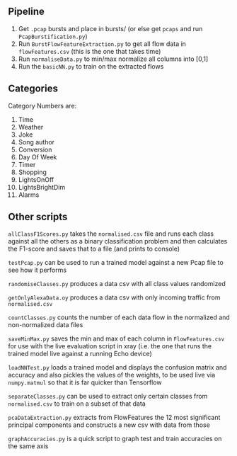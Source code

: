 ## Pipeline

1. Get `.pcap` bursts and place in bursts/ (or else get `pcaps` and run `PcapBurstification.py`)
2. Run `BurstFlowFeatureExtraction.py` to get all flow data in `flowFeatures.csv` (this is the one that takes time)
3. Run `normaliseData.py` to min/max normalize all columns into [0,1]
4. Run the `basicNN.py` to train on the extracted flows

## Categories

Category Numbers are:
1. Time
2. Weather 
3. Joke
4. Song author
5. Conversion 
6. Day Of Week
7. Timer
8. Shopping 
9. LightsOnOff
10. LightsBrightDim
11. Alarms


## Other scripts

`allClassF1Scores.py` takes the `normalised.csv` file and runs each class against all the others as a binary classification problem and then calculates the F1-score and saves that to a file (and prints to console) 

`testPcap.py` can be used to run a trained model against a new Pcap file to see how it performs

`randomiseClasses.py` produces a data csv with all class values randomized

`getOnlyAlexaData.oy` produces a data csv with only incoming traffic from `normalised.csv`

`countClasses.py` counts the number of each data flow in the normalized and non-normalized data files 

`saveMinMax.py` saves the min and max of each column in `FlowFeatures.csv` for use with the live evaluation script in xray (i.e. the one that runs the trained model live against a running Echo device)

`loadNNTest.py` loads a trained model and displays the confusion matrix and accuracy and also pickles the values of the weights, to be used live via `numpy.matmul` so that it is far quicker than Tensorflow  

`separateClasses.py` can be used to extract only certain classes from `normalised.csv` to train on a subset of that data

`pcaDataExtraction.py` extracts from FlowFeatures the 12 most significant principal components and constructs a new csv with data from those

`graphAccuracies.py` is a quick script to graph test and train accuracies on the same axis